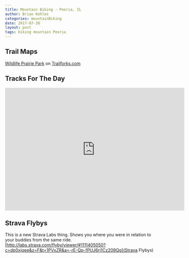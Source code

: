 ```yaml
---
title: Mountain Biking - Peoria, IL
author: Brian Kohles
categories: mountainBiking
date: 2017-07-30
layout: post
tags: biking mountain Peoria
---
```




## Trail Maps
<!-- TRAILFORKS WIDGET START -->
<div class="TrailforksWidgetMap" data-w="600px" data-h="400px" data-rid="17105" data-maptype="trailforks" data-trailstyle="difficulty" data-controls="1" data-list="0" data-dml="1" data-layers="trail,labels,poi,directory,region" data-z="" data-lat="" data-lon=""></div>
<a href="https://www.trailforks.com/region/wildlife-prairie-park-17105/">Wildlife Prairie Park</a> on <a href="https://www.trailforks.com/">Trailforks.com</a>

<script type="text/javascript">
var script = document.createElement("script"); script.setAttribute("src", "https://es.pinkbike.org/ttl-86400/sprt/j/trailforks/widget.js"); document.getElementsByTagName("head")[0].appendChild(script); var widgetCheck = false;
</script>
<!-- TRAILFORKS WIDGET END -->

## Tracks For The Day
<iframe height='405' width='590' frameborder='0' allowtransparency='true' scrolling='no' src='https://www.strava.com/activities/1111405050/embed/30494429d0346bb8ab96f7165f2859512e0d63ba'></iframe>

## Strava Flybys
This is a new Strava Labs thing. Shows you where you were in relation to your buddies from the same ride.
[http://labs.strava.com/flyby/viewer/#1111405050?c=dp0xjqee&z=F&t=1PVxZR&a=-rE-Qp-fPUJ6rj1Cz209Qg](Strava Flybys)


